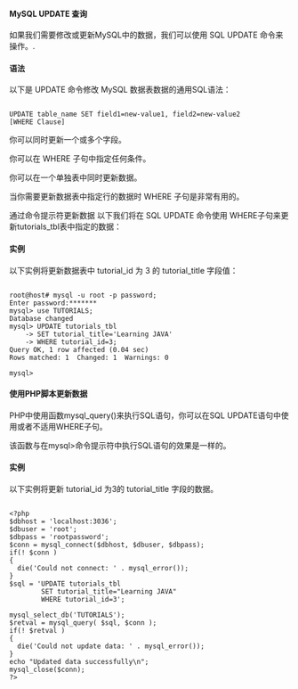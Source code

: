  
#### MySQL UPDATE 查询

  如果我们需要修改或更新MySQL中的数据，我们可以使用 SQL UPDATE 命令来操作。. 

 
#### 语法

  以下是 UPDATE 命令修改 MySQL 数据表数据的通用SQL语法：

 
```

UPDATE table_name SET field1=new-value1, field2=new-value2
[WHERE Clause]

```
 
 你可以同时更新一个或多个字段。

 你可以在 WHERE 子句中指定任何条件。

 你可以在一个单独表中同时更新数据。


 当你需要更新数据表中指定行的数据时 WHERE 子句是非常有用的。 

 通过命令提示符更新数据 以下我们将在 SQL UPDATE 命令使用 WHERE子句来更新tutorials_tbl表中指定的数据：

 
#### 实例

 以下实例将更新数据表中 tutorial_id 为 3 的 tutorial_title 字段值：

 
```

root@host# mysql -u root -p password;
Enter password:*******
mysql> use TUTORIALS;
Database changed
mysql> UPDATE tutorials_tbl 
    -> SET tutorial_title='Learning JAVA' 
    -> WHERE tutorial_id=3;
Query OK, 1 row affected (0.04 sec)
Rows matched: 1  Changed: 1  Warnings: 0

mysql>

```
 

#### 使用PHP脚本更新数据

  PHP中使用函数mysql_query()来执行SQL语句，你可以在SQL UPDATE语句中使用或者不适用WHERE子句。 

  该函数与在mysql>命令提示符中执行SQL语句的效果是一样的。 

 
#### 实例

  以下实例将更新 tutorial_id 为3的 tutorial_title 字段的数据。 

 
```

<?php
$dbhost = 'localhost:3036';
$dbuser = 'root';
$dbpass = 'rootpassword';
$conn = mysql_connect($dbhost, $dbuser, $dbpass);
if(! $conn )
{
  die('Could not connect: ' . mysql_error());
}
$sql = 'UPDATE tutorials_tbl
        SET tutorial_title="Learning JAVA"
        WHERE tutorial_id=3';

mysql_select_db('TUTORIALS');
$retval = mysql_query( $sql, $conn );
if(! $retval )
{
  die('Could not update data: ' . mysql_error());
}
echo "Updated data successfully\n";
mysql_close($conn);
?>

```
 

